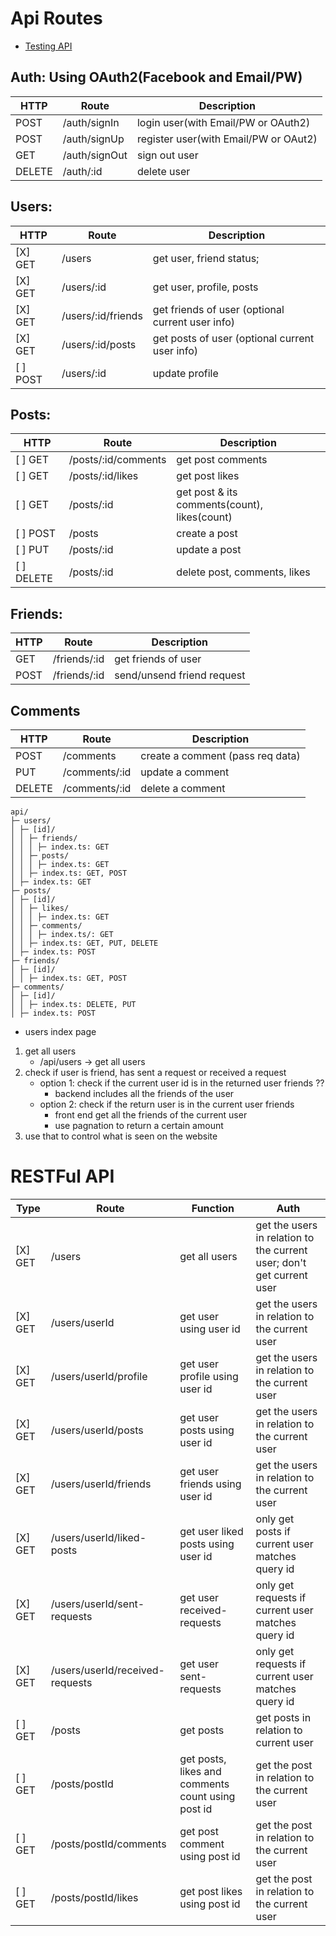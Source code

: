 # Api Routes

- [Testing API](https://github.com/KennFatt/nextjs-api-routes-testing)

## Auth: Using OAuth2(Facebook and Email/PW)

| HTTP   | Route         | Description                           |
| ------ | ------------- | ------------------------------------- |
| POST   | /auth/signIn  | login user(with Email/PW or OAuth2)   |
| POST   | /auth/signUp  | register user(with Email/PW or OAut2) |
| GET    | /auth/signOut | sign out user                         |
| DELETE | /auth/:id     | delete user                           |

## Users:

| HTTP     | Route              | Description                                      |
| -------- | ------------------ | ------------------------------------------------ |
| [X] GET  | /users             | get user, friend status;                         |
| [X] GET  | /users/:id         | get user, profile, posts                         |
| [X] GET  | /users/:id/friends | get friends of user (optional current user info) |
| [X] GET  | /users/:id/posts   | get posts of user (optional current user info)   |
| [ ] POST | /users/:id         | update profile                                   |

## Posts:

| HTTP       | Route               | Description                                  |
| ---------- | ------------------- | -------------------------------------------- |
| [ ] GET    | /posts/:id/comments | get post comments                            |
| [ ] GET    | /posts/:id/likes    | get post likes                               |
| [ ] GET    | /posts/:id          | get post & its comments(count), likes(count) |
| [ ] POST   | /posts              | create a post                                |
| [ ] PUT    | /posts/:id          | update a post                                |
| [ ] DELETE | /posts/:id          | delete post, comments, likes                 |

## Friends:

| HTTP | Route        | Description                |
| ---- | ------------ | -------------------------- |
| GET  | /friends/:id | get friends of user        |
| POST | /friends/:id | send/unsend friend request |

## Comments

| HTTP   | Route         | Description                      |
| ------ | ------------- | -------------------------------- |
| POST   | /comments     | create a comment (pass req data) |
| PUT    | /comments/:id | update a comment                 |
| DELETE | /comments/:id | delete a comment                 |

```
api/
├─ users/
│ ├─ [id]/
│ │ ├─ friends/
│ │ │ ├─ index.ts: GET
│ │ ├─ posts/
│ │ │ ├─ index.ts: GET
│ │ ├─ index.ts: GET, POST
│ ├─ index.ts: GET
├─ posts/
│ ├─ [id]/
│ │ ├─ likes/
│ │ │ ├─ index.ts: GET
│ │ ├─ comments/
│ │ │ ├─ index.ts/: GET
│ │ ├─ index.ts: GET, PUT, DELETE
│ ├─ index.ts: POST
├─ friends/
│ ├─ [id]/
│ │ ├─ index.ts: GET, POST
├─ comments/
│ ├─ [id]/
│ │ ├─ index.ts: DELETE, PUT
│ ├─ index.ts: POST
```

- users index page

1. get all users
   - /api/users -> get all users
2. check if user is friend, has sent a request or received a request
   - option 1: check if the current user id is in the returned user friends ??
     - backend includes all the friends of the user
   - option 2: check if the return user is in the current user friends
     - front end get all the friends of the current user
     - use pagnation to return a certain amount
3. use that to control what is seen on the website

# RESTFul API

| Type    | Route                           | Function                                          | Auth                                                                  |
| ------- | ------------------------------- | ------------------------------------------------- | --------------------------------------------------------------------- |
| [X] GET | /users                          | get all users                                     | get the users in relation to the current user; don't get current user |
| [X] GET | /users/userId                   | get user using user id                            | get the users in relation to the current user                         |
| [X] GET | /users/userId/profile           | get user profile using user id                    | get the users in relation to the current user                         |
| [X] GET | /users/userId/posts             | get user posts using user id                      | get the users in relation to the current user                         |
| [X] GET | /users/userId/friends           | get user friends using user id                    | get the users in relation to the current user                         |
| [X] GET | /users/userId/liked-posts       | get user liked posts using user id                | only get posts if current user matches query id                       |
| [X] GET | /users/userId/sent-requests     | get user received-requests                        | only get requests if current user matches query id                    |
| [X] GET | /users/userId/received-requests | get user sent-requests                            | only get requests if current user matches query id                    |
| [ ] GET | /posts                          | get posts                                         | get posts in relation to current user                                 |
| [ ] GET | /posts/postId                   | get posts, likes and comments count using post id | get the post in relation to the current user                          |
| [ ] GET | /posts/postId/comments          | get post comment using post id                    | get the post in relation to the current user                          |
| [ ] GET | /posts/postId/likes             | get post likes using post id                      | get the post in relation to the current user                          |
